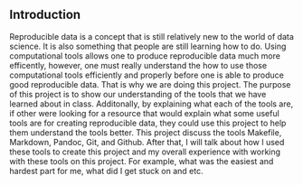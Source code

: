 ## Introduction

Reproducible data is a concept that is still relatively new to the world of data science. It is also something that people are still learning how to do. Using computational tools allows one to produce reproducible data much more efficently, however, one must really understand the how to use those computational tools efficiently and properly before one is able to produce good reproducible data. That is why we are doing this project. The purpose of this project is to show our understanding of the tools that we have learned about in class. Additonally, by explaining what each of the tools are, if other were looking for a resource that would explain what some useful tools are for creating reproducible data, they could use this project to help them understand the tools better. 
This project discuss the tools Makefile, Markdown, Pandoc, Git, and Github. After that, I will talk about how I used these tools to create this project and my overall experience with working with these tools on this project. For example, what was the easiest and hardest part for me, what did I get stuck on and etc. 
